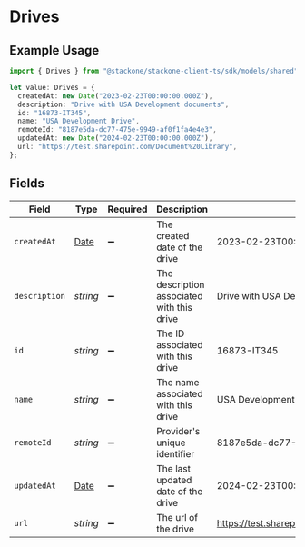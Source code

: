 # Drives

## Example Usage

```typescript
import { Drives } from "@stackone/stackone-client-ts/sdk/models/shared";

let value: Drives = {
  createdAt: new Date("2023-02-23T00:00:00.000Z"),
  description: "Drive with USA Development documents",
  id: "16873-IT345",
  name: "USA Development Drive",
  remoteId: "8187e5da-dc77-475e-9949-af0f1fa4e4e3",
  updatedAt: new Date("2024-02-23T00:00:00.000Z"),
  url: "https://test.sharepoint.com/Document%20Library",
};
```

## Fields

| Field                                                                                         | Type                                                                                          | Required                                                                                      | Description                                                                                   | Example                                                                                       |
| --------------------------------------------------------------------------------------------- | --------------------------------------------------------------------------------------------- | --------------------------------------------------------------------------------------------- | --------------------------------------------------------------------------------------------- | --------------------------------------------------------------------------------------------- |
| `createdAt`                                                                                   | [Date](https://developer.mozilla.org/en-US/docs/Web/JavaScript/Reference/Global_Objects/Date) | :heavy_minus_sign:                                                                            | The created date of the drive                                                                 | 2023-02-23T00:00:00.000Z                                                                      |
| `description`                                                                                 | *string*                                                                                      | :heavy_minus_sign:                                                                            | The description associated with this drive                                                    | Drive with USA Development documents                                                          |
| `id`                                                                                          | *string*                                                                                      | :heavy_minus_sign:                                                                            | The ID associated with this drive                                                             | 16873-IT345                                                                                   |
| `name`                                                                                        | *string*                                                                                      | :heavy_minus_sign:                                                                            | The name associated with this drive                                                           | USA Development Drive                                                                         |
| `remoteId`                                                                                    | *string*                                                                                      | :heavy_minus_sign:                                                                            | Provider's unique identifier                                                                  | 8187e5da-dc77-475e-9949-af0f1fa4e4e3                                                          |
| `updatedAt`                                                                                   | [Date](https://developer.mozilla.org/en-US/docs/Web/JavaScript/Reference/Global_Objects/Date) | :heavy_minus_sign:                                                                            | The last updated date of the drive                                                            | 2024-02-23T00:00:00.000Z                                                                      |
| `url`                                                                                         | *string*                                                                                      | :heavy_minus_sign:                                                                            | The url of the drive                                                                          | https://test.sharepoint.com/Document%20Library                                                |